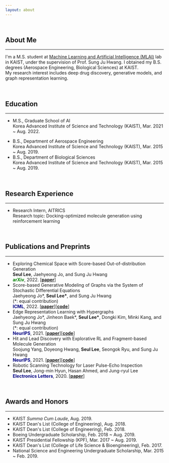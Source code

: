 ```yaml
---
layout: about 
---
```


<br>

## About Me
***
I'm a M.S. student at [Machine Learning and Artificial Intelligence (MLAI)](https://www.mlai-kaist.com) lab in KAIST, under the supervision of Prof. Sung Ju Hwang. I obtained my B.S. degrees (Aerospace Engineering, Biological Sciences) at KAIST.<br>
My research interest includes deep drug discovery, generative models, and graph representation learning.

<br>

## Education
***
<!-- * Ph.D. student, Graduate School of AI<br>
Korea Advanced Institute of Science and Technology (KAIST), Sep. 2022 ~ present. -->
* M.S., Graduate School of AI<br>
Korea Advanced Institute of Science and Technology (KAIST), Mar. 2021 ~ Aug. 2022.
<!-- * M.S. student, Department of Aerospace Engineering<br>
Korea Advanced Institute of Science and Technology (KAIST), Sep. 2019 ~ Feb. 2020. -->
* B.S., Department of Aerospace Engineering<br>
Korea Advanced Institute of Science and Technology (KAIST), Mar. 2015 ~ Aug. 2019.
* B.S., Department of Biological Sciences<br>
Korea Advanced Institute of Science and Technology (KAIST), Mar. 2015 ~ Aug. 2019.

<br>

## Research Experience
***
* Research Intern, AITRICS<br>
Research topic: Docking-optimized molecule generation using reinforcement
learning

<br>

<!-- ## Ongoing Research
***
* Out-of-distribution Generation of Molecules using Score-based Models<br>
**Seul Lee**, Jaehyeong Jo, and Sung Ju Hwang

<br> -->

## Publications and Preprints
***
* Exploring Chemical Space with Score-based Out-of-distribution Generation<br>
**Seul Lee**, Jaehyeong Jo, and Sung Ju Hwang<br>
<span style="color:green">**arXiv**</span>, 2022. \[[**paper**](https://arxiv.org/pdf/2206.07632.pdf)\]
* Score-based Generative Modeling of Graphs via the System of Stochastic Differential Equations<br>
Jaehyeong Jo\*, **Seul Lee\***, and Sung Ju Hwang<br>
(\*: equal contribution)<br>
<span style="color:navy">**ICML**</span>, 2022. \[[**paper**](https://arxiv.org/pdf/2202.02514.pdf)\]\[[**code**](https://github.com/harryjo97/GDSS)\]
* Edge Representation Learning with Hypergraphs<br>
Jaehyeong Jo\*, Jinheon Baek\*, **Seul Lee\***, Dongki Kim, Minki Kang, and Sung Ju Hwang<br>
(\*: equal contribution)<br>
<span style="color:navy">**NeurIPS**</span>, 2021. \[[**paper**](https://arxiv.org/pdf/2106.15845.pdf)\]\[[**code**](https://github.com/harryjo97/EHGNN)\]
* Hit and Lead Discovery with Explorative RL and Fragment-based Molecule Generation<br>
Soojung Yang, Doyeong Hwang, **Seul Lee**, Seongok Ryu, and Sung Ju Hwang<br>
<span style="color:navy">**NeurIPS**</span>, 2021. \[[**paper**](https://arxiv.org/pdf/2110.01219.pdf)\]\[[**code**](https://github.com/AITRICS/FREED)\]
* Robotic Scanning Technology for Laser Pulse-Echo Inspection<br>
**Seul Lee**, Jong-min Hyun, Hasan Ahmed, and Jung-ryul Lee<br>
<span style="color:navy">**Electronics Letters**</span>, 2020. \[[**paper**](https://ietresearch.onlinelibrary.wiley.com/doi/epdf/10.1049/el.2020.1444)\]

<br>

## Awards and Honors
***
* KAIST *Summa Cum Laude*, Aug. 2019.
* KAIST Dean's List (College of Engineering), Aug. 2018.
* KAIST Dean's List (College of Engineering), Feb. 2018.
* Boeing Undergraduate Scholarship, Feb. 2018 ~ Aug. 2019.
* KAIST Presidential Fellowship (KPF), Mar. 2017 ~ Aug. 2019.
* KAIST Dean's List (College of Life Science & Bioengineering), Feb. 2017.
* National Science and Engineering Undergraduate Scholarship, Mar. 2015 ~ Feb. 2019.
